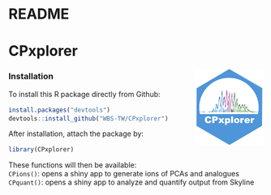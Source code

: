 README
================

<!-- Knit this README.Rmd to generate README.md -->

# CPxplorer

<!-- badges: start -->

<img src="inst/CPxplorer_Logo.png" align="right" height="150px" />

<!-- badges: end -->

### Installation

<!-- You can install the released version of CPxplorer from [CRAN](https://CRAN.R-project.org) with: -->
<!-- ``` r -->
<!-- install.packages("CPxplorer") -->
<!-- ``` -->

To install this R package directly from Github:

``` r
install.packages("devtools")
devtools::install_github("WBS-TW/CPxplorer")
```

After installation, attach the package by:

``` r
library(CPxplorer)
```

These functions will then be available:  
`CPions()`: opens a shiny app to generate ions of PCAs and analogues  
`CPquant()`: opens a shiny app to analyze and quantify output from
Skyline
